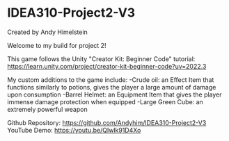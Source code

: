# IDEA310-Project2-V3
Created by Andy Himelstein

Welcome to my build for project 2!

This game follows the Unity "Creator Kit: Beginner Code" tutorial: https://learn.unity.com/project/creator-kit-beginner-code?uv=2022.3

My custom additions to the game include:
-Crude oil: an Effect Item that functions similarly to potions, gives the player a large amount of damage upon consumption
-Barrel Helmet: an Equipment Item that gives the player immense damage protection when equipped
-Large Green Cube: an extremely powerful weapon

Github Repository: https://github.com/Andyhim/IDEA310-Project2-V3
YouTube Demo: https://youtu.be/QIwlk91D4Xo
